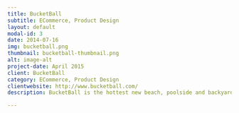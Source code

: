 ```yaml
---
title: BucketBall
subtitle: ECommerce, Product Design
layout: default
modal-id: 3
date: 2014-07-16
img: bucketball.png
thumbnail: bucketball-thumbnail.png
alt: image-alt
project-date: April 2015
client: BucketBall
category: ECommerce, Product Design
clientwebsite: http://www.bucketball.com/
description: BucketBall is the hottest new beach, poolside and backyard game that is played like beer pong but on a larger scale with buckets and BucketBall game balls. The Official BucketBall Set comes with 12 buckets total (6 orange buckets and 6 blue buckets), 2 BucketBall Game Balls, and a custom made Tote Bag.

---
```

